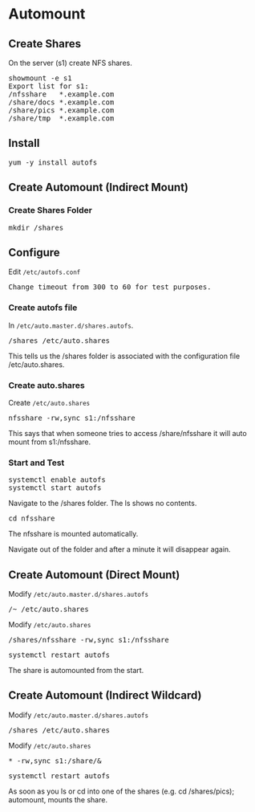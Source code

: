 # Automount

## Create Shares

On the server (s1) create NFS shares.

<pre>
showmount -e s1
Export list for s1:
/nfsshare   *.example.com
/share/docs *.example.com
/share/pics *.example.com
/share/tmp  *.example.com
</pre>

## Install

<pre>
yum -y install autofs
</pre>


## Create Automount (Indirect Mount)

### Create Shares Folder
<pre>
mkdir /shares
</pre>

## Configure

Edit `/etc/autofs.conf`

<pre>
Change timeout from 300 to 60 for test purposes.
</pre>

### Create autofs file
In `/etc/auto.master.d/shares.autofs`.

<pre>
/shares /etc/auto.shares
</pre>

This tells us the /shares folder is associated with the configuration file /etc/auto.shares.

### Create auto.shares

Create `/etc/auto.shares`

<pre>
nfsshare -rw,sync s1:/nfsshare
</pre>

This says that when someone tries to access /share/nfsshare it will auto mount from s1:/nfsshare.

### Start and Test

<pre>
systemctl enable autofs
systemctl start autofs
</pre>

Navigate to the /shares folder.  The ls shows no contents.

<pre>
cd nfsshare
</pre>

The nfsshare is mounted automatically.

Navigate out of the folder and after a minute it will disappear again. 

## Create Automount (Direct Mount)

Modify `/etc/auto.master.d/shares.autofs`

<pre>
/~ /etc/auto.shares
</pre>

Modify `/etc/auto.shares`

<pre>
/shares/nfsshare -rw,sync s1:/nfsshare
</pre>

<pre>
systemctl restart autofs
</pre>

The share is automounted from the start.

## Create Automount (Indirect Wildcard)

Modify `/etc/auto.master.d/shares.autofs`

<pre>
/shares /etc/auto.shares
</pre>

Modify `/etc/auto.shares`

<pre>
* -rw,sync s1:/share/&
</pre>

<pre>
systemctl restart autofs
</pre>

As soon as you ls or cd into one of the shares (e.g. cd /shares/pics); automount, mounts the share.








